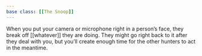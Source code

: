 ```yaml
---
base class: [[The Snoop]]
---
```

 When you put your camera or microphone right in a person’s face, they break off [[whatever]] they are doing. They might go right back to it after they deal with you, but you’ll create enough time for the other hunters to act in the meantime.